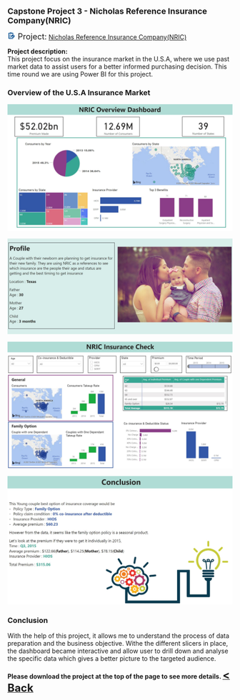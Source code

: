 <b><font size="+1">Capstone Project 3 - Nicholas Reference Insurance Company(NRIC)</font></b><br>

<img src="images/project.png" height="18" width="18"/><font size="+1"> Project:</font>
<a><a href="/Projects/Nicholas Capstone 3 Project.pbix" target="_blank">Nicholas Reference Insurance Company(NRIC)</a><br>

  

**Project description:** <br>
This project focus on the insurance market in the U.S.A, where we use past market data to assist users for a better informed purchasing decision. This time round we are using Power BI for this project.



### Overview of the U.S.A Insurance Market

<a><a href="images/Capstone 3 Dashboard.JPG" target="_blank"><img src="images/Capstone 3 Dashboard.JPG"/></a>

<a><a href="images/C3 Profile.JPG" target="_blank"><img src="images/C3 Profile.JPG"/></a>
  
<a><a href="images/C3 Recomend.JPG" target="_blank"><img src="images/C3 Recomend.JPG"/></a>
  
<a><a href="images/C3 Conclusion.JPG" target="_blank"><img src="images/C3 Conclusion.JPG"/></a>


### Conclusion

With the help of this project, it allows me to understand the process of data preparation and the business objective. Withe the different slicers in place, the dashboard became interactive and allow user to drill down and analyse the specific data which gives a better picture to the targeted audience.

<b>
Please download the project at the top of the page to see more details.
</b>
<a href="javascript:history.back()"><b><font size="+2">< Back</font></b></a>
